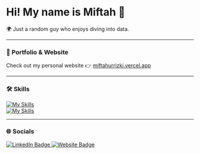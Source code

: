 # Hi! My name is Miftah 👋

🌍 Just a random guy who enjoys diving into data. 

---

### 🚀 Portfolio & Website
Check out my personal website 👉 [miftahurrizki.vercel.app](https://miftahurrizki.vercel.app)  

---

### 🛠️ Skills

[![My Skills](https://skillicons.dev/icons?i=python,tensorflow,mysql,azure,gcp,pytorch,opencv)](https://skillicons.dev)  
[![My Skills](https://skillicons.dev/icons?i=figma,ai,html,css,js)](https://skillicons.dev)  

---

### 🌐 Socials

<div id="badges">
  <a href="https://www.linkedin.com/in/miftahurrrizki/">
    <img src="https://img.shields.io/badge/LinkedIn-blue?style=for-the-badge&logo=linkedin&logoColor=white" alt="LinkedIn Badge"/>
  </a>
  <a href="https://miftahurrizki.vercel.app">
    <img src="https://img.shields.io/badge/Website-black?style=for-the-badge&logo=vercel&logoColor=white" alt="Website Badge"/>
  </a>
</div>
